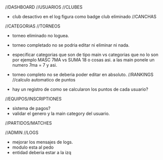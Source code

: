 //DASHBOARD
//USUARIOS
//CLUBES
- club desactivo en el log figura como badge club eliminado
  //CANCHAS

//CATEGORIAS
//TORNEOS
- torneo eliminado no loguea.
- torneo completado no se podria editar ni eliminar ni nada.
- especificar categorias que son de tipo main vs categorias que no lo son por ejemplo MASC 7MA vs SUMA 18 o cosas asi. a las main ponele un numero 7ma = 7 y asi.
- torneo completo no se deberia poder editar en absoluto.
//RANKINGS
  //calculo automatico de puntos

- hay un registro de como se calcularon los puntos de cada usuario?

//EQUIPOS/INSCRIPTIONES
- sistema de pagos?
- validar el genero y la main category del usuario.

//PARTIDOS/MATCHES


//ADMIN
//LOGS
- mejorar los mensajes de logs.
- modulo esta al pedo
- entidad deberia estar a la izq